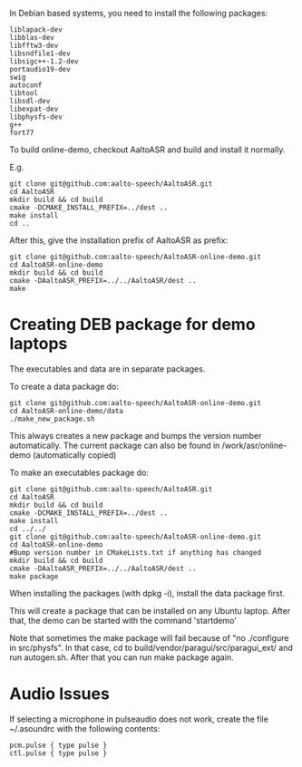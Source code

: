 In Debian based systems, you need to install the following packages:
    
    liblapack-dev
    libblas-dev
    libfftw3-dev
    libsndfile1-dev
    libsigc++-1.2-dev
    portaudio19-dev
    swig
    autoconf
    libtool
    libsdl-dev
    libexpat-dev
    libphysfs-dev
    g++
    fort77

To build online-demo, checkout AaltoASR and build and install it normally.

E.g.

    git clone git@github.com:aalto-speech/AaltoASR.git
    cd AaltoASR
    mkdir build && cd build
    cmake -DCMAKE_INSTALL_PREFIX=../dest ..
    make install
    cd ..

After this, give the installation prefix of AaltoASR as prefix:

    git clone git@github.com:aalto-speech/AaltoASR-online-demo.git
    cd AaltoASR-online-demo
    mkdir build && cd build
    cmake -DAaltoASR_PREFIX=../../AaltoASR/dest ..
    make

Creating DEB package for demo laptops
=====================================

The executables and data are in separate packages.

To create a data package do:

    git clone git@github.com:aalto-speech/AaltoASR-online-demo.git
    cd AaltoASR-online-demo/data
    ./make_new_package.sh

This always creates a new package and bumps the version number automatically. The current package can also be found in /work/asr/online-demo (automatically copied)

To make an executables package do:

    git clone git@github.com:aalto-speech/AaltoASR.git
    cd AaltoASR
    mkdir build && cd build
    cmake -DCMAKE_INSTALL_PREFIX=../dest ..
    make install
    cd ../../
    git clone git@github.com:aalto-speech/AaltoASR-online-demo.git
    cd AaltoASR-online-demo
    #Bump version number in CMakeLists.txt if anything has changed
    mkdir build && cd build
    cmake -DAaltoASR_PREFIX=../../AaltoASR/dest ..
    make package

When installing the packages (with dpkg -i), install the data package first.

This will create a package that can be installed on any Ubuntu laptop. After that, the demo can be started with the command 'startdemo'

Note that sometimes the make package will fail because of "no ./configure in src/physfs". In that case, cd to build/vendor/paragui/src/paragui_ext/ and run autogen.sh. After that you can run make package again.

Audio Issues
============
If selecting a microphone in pulseaudio does not work, create the file ~/.asoundrc with the following contents:

    pcm.pulse { type pulse }
    ctl.pulse { type pulse }
    
